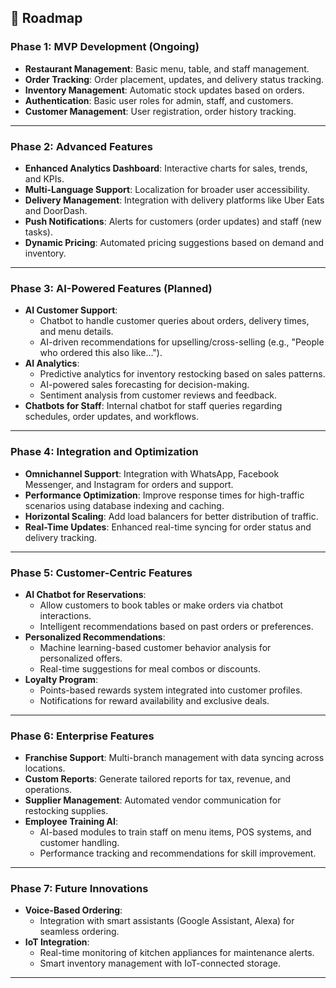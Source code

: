 ## 🎯 Roadmap

### Phase 1: MVP Development (Ongoing)
- **Restaurant Management**: Basic menu, table, and staff management.
- **Order Tracking**: Order placement, updates, and delivery status tracking.
- **Inventory Management**: Automatic stock updates based on orders.
- **Authentication**: Basic user roles for admin, staff, and customers.
- **Customer Management**: User registration, order history tracking.

---

### Phase 2: Advanced Features
- **Enhanced Analytics Dashboard**: Interactive charts for sales, trends, and KPIs.
- **Multi-Language Support**: Localization for broader user accessibility.
- **Delivery Management**: Integration with delivery platforms like Uber Eats and DoorDash.
- **Push Notifications**: Alerts for customers (order updates) and staff (new tasks).
- **Dynamic Pricing**: Automated pricing suggestions based on demand and inventory.

---

### Phase 3: AI-Powered Features (Planned)
- **AI Customer Support**: 
  - Chatbot to handle customer queries about orders, delivery times, and menu details.
  - AI-driven recommendations for upselling/cross-selling (e.g., "People who ordered this also like...").
- **AI Analytics**:
  - Predictive analytics for inventory restocking based on sales patterns.
  - AI-powered sales forecasting for decision-making.
  - Sentiment analysis from customer reviews and feedback.
- **Chatbots for Staff**: Internal chatbot for staff queries regarding schedules, order updates, and workflows.

---

### Phase 4: Integration and Optimization
- **Omnichannel Support**: Integration with WhatsApp, Facebook Messenger, and Instagram for orders and support.
- **Performance Optimization**: Improve response times for high-traffic scenarios using database indexing and caching.
- **Horizontal Scaling**: Add load balancers for better distribution of traffic.
- **Real-Time Updates**: Enhanced real-time syncing for order status and delivery tracking.

---

### Phase 5: Customer-Centric Features
- **AI Chatbot for Reservations**:
  - Allow customers to book tables or make orders via chatbot interactions.
  - Intelligent recommendations based on past orders or preferences.
- **Personalized Recommendations**:
  - Machine learning-based customer behavior analysis for personalized offers.
  - Real-time suggestions for meal combos or discounts.
- **Loyalty Program**:
  - Points-based rewards system integrated into customer profiles.
  - Notifications for reward availability and exclusive deals.

---

### Phase 6: Enterprise Features
- **Franchise Support**: Multi-branch management with data syncing across locations.
- **Custom Reports**: Generate tailored reports for tax, revenue, and operations.
- **Supplier Management**: Automated vendor communication for restocking supplies.
- **Employee Training AI**:
  - AI-based modules to train staff on menu items, POS systems, and customer handling.
  - Performance tracking and recommendations for skill improvement.
---

### Phase 7: Future Innovations
- **Voice-Based Ordering**:
  - Integration with smart assistants (Google Assistant, Alexa) for seamless ordering.
- **IoT Integration**:
  - Real-time monitoring of kitchen appliances for maintenance alerts.
  - Smart inventory management with IoT-connected storage.
---

